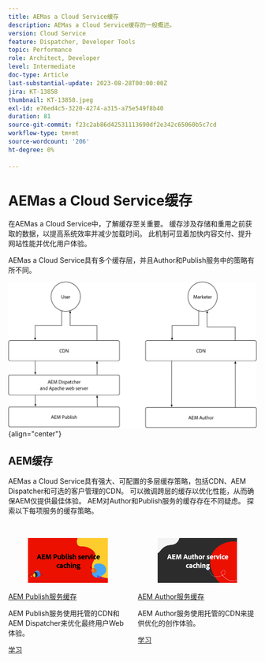 ```yaml
---
title: AEMas a Cloud Service缓存
description: AEMas a Cloud Service缓存的一般概述。
version: Cloud Service
feature: Dispatcher, Developer Tools
topic: Performance
role: Architect, Developer
level: Intermediate
doc-type: Article
last-substantial-update: 2023-08-28T00:00:00Z
jira: KT-13858
thumbnail: KT-13858.jpeg
exl-id: e76ed4c5-3220-4274-a315-a75e549f8b40
duration: 81
source-git-commit: f23c2ab86d42531113690df2e342c65060b5c7cd
workflow-type: tm+mt
source-wordcount: '206'
ht-degree: 0%

---
```


# AEMas a Cloud Service缓存

在AEMas a Cloud Service中，了解缓存至关重要。 缓存涉及存储和重用之前获取的数据，以提高系统效率并减少加载时间。 此机制可显着加快内容交付、提升网站性能并优化用户体验。

AEMas a Cloud Service具有多个缓存层，并且Author和Publish服务中的策略有所不同。

![AEMas a Cloud Service缓存概述](./assets/overview/all.png){align="center"}

## AEM缓存

AEMas a Cloud Service具有强大、可配置的多层缓存策略，包括CDN、AEM Dispatcher和可选的客户管理的CDN。 可以微调跨层的缓存以优化性能，从而确保AEM仅提供最佳体验。 AEM对Author和Publish服务的缓存存在不同疑虑。 探索以下每项服务的缓存策略。


<div class="columns is-multiline" style="margin-top: 2rem">
    <div class="column is-half-tablet is-half-desktop is-half-widescreen" aria-label="AEM Publish service caching">
    <div class="card is-padded-small is-padded-big-mobile" style="height: 100%">
        <div class="card-image">
          <figure class="image is-16by9">
            <a href="./publish.md" title="AEM Publish服务" tabindex="-1">
              <img class="is-bordered-r-small" src="./assets/overview/publish-card.png" alt="AEM Publish服务缓存">
            </a>
          </figure>
        </div>
        <div class="card-content is-padded-small">
          <div class="content">
            <p class="headline is-size-6 has-text-weight-bold"><a href="./publish.md" title="AEM Publish服务缓存">AEM Publish服务缓存</a></p>
            <p class="is-size-6">AEM Publish服务使用托管的CDN和AEM Dispatcher来优化最终用户Web体验。</p>
            <a href="./publish.md" class="spectrum-Button spectrum-Button--outline spectrum-Button--primary spectrum-Button--sizeM">
              <span class="spectrum-Button-label has-no-wrap has-text-weight-bold">学习</span>
            </a>
          </div>
        </div>
      </div>
    </div>
    <div class="column is-half-tablet is-half-desktop is-half-widescreen" aria-label="AEM Author service caching">
        <div class="card is-padded-small is-padded-big-mobile" style="height: 100%">
            <div class="card-image">
            <figure class="image is-16by9">
                <a href="./author.md" title="AEM Author服务缓存" tabindex="-1">
                <img class="is-bordered-r-small" src="./assets/overview/author-card.png" alt="AEM Author服务缓存">
                </a>
            </figure>
            </div>
            <div class="card-content is-padded-small">
            <div class="content">
                <p class="headline is-size-6 has-text-weight-bold"><a href="./author.md" title="AEM Author服务缓存">AEM Author服务缓存</a></p>
                <p class="is-size-6">AEM Author服务使用托管的CDN来提供优化的创作体验。</p>
                <a href="./author.md" class="spectrum-Button spectrum-Button--outline spectrum-Button--primary spectrum-Button--sizeM">
                <span class="spectrum-Button-label has-no-wrap has-text-weight-bold">学习</span>
                </a>
            </div>
            </div>
        </div>
    </div>
</div>
